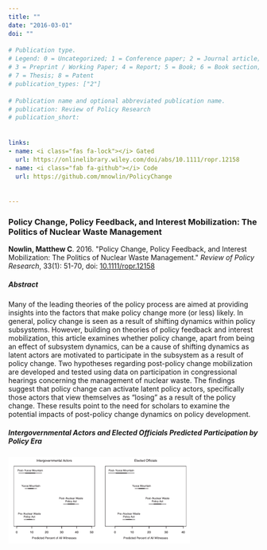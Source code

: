 ```yaml
---
title: ""
date: "2016-03-01"
doi: ""

# Publication type.
# Legend: 0 = Uncategorized; 1 = Conference paper; 2 = Journal article;
# 3 = Preprint / Working Paper; 4 = Report; 5 = Book; 6 = Book section;
# 7 = Thesis; 8 = Patent
# publication_types: ["2"]

# Publication name and optional abbreviated publication name.
# publication: Review of Policy Research
# publication_short: 


links:
- name: <i class="fas fa-lock"></i> Gated
  url: https://onlinelibrary.wiley.com/doi/abs/10.1111/ropr.12158
- name: <i class="fab fa-github"></i> Code 
  url: https://github.com/mnowlin/PolicyChange


---
```


### Policy Change, Policy Feedback, and Interest Mobilization: The Politics of Nuclear Waste Management

**Nowlin, Matthew C**. 2016. "Policy Change, Policy Feedback, and Interest Mobilization: The Politics of Nuclear Waste Management." _Review of Policy Research_, 33(1): 51-70, doi: <a href="https://onlinelibrary.wiley.com/doi/abs/10.1111/ropr.12158" itemprop="url">10.1111/ropr.12158</span></a> 


##### Abstract 
Many of the leading theories of the policy process are aimed at providing insights into the factors that make policy change more (or less) likely. In general, policy change is seen as a result of shifting dynamics within policy subsystems. However, building on theories of policy feedback and interest mobilization, this article examines whether policy change, apart from being an effect of subsystem dynamics, can be a cause of shifting dynamics as latent actors are motivated to participate in the subsystem as a result of policy change. Two hypotheses regarding post-policy change mobilization are developed and tested using data on participation in congressional hearings concerning the management of nuclear waste. The findings suggest that policy change can activate latent policy actors, specifically those actors that view themselves as “losing” as a result of the policy change. These results point to the need for scholars to examine the potential impacts of post-policy change dynamics on policy development.


#####  Intergovernmental Actors and Elected Officials Predicted Participation by Policy Era

![](fig.png)


